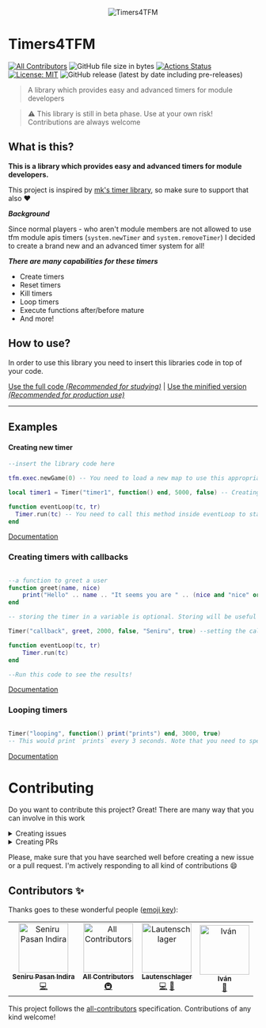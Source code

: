 <p align='center'>
  
  <img src='https://user-images.githubusercontent.com/34127015/68472955-b7ee4200-0247-11ea-91b6-6f81b570b31d.png' alt='Timers4TFM'> 
  <h1>Timers4TFM</h1>
  
</p>

[![All Contributors](https://img.shields.io/badge/all_contributors-4-orange.svg?style=flat-square)](#contributors)
![GitHub file size in bytes](https://img.shields.io/github/size/Seniru/Timers4TFM/src/timer.min.lua?label=Code%20size%20%28minified%29)
[![Actions Status](https://github.com/Seniru/Timers4TFM/workflows/Build/badge.svg)](https://github.com/Seniru/Timers4TFM/actions)
[![License: MIT](https://img.shields.io/badge/License-MIT-yellow.svg)](https://opensource.org/licenses/MIT)
![GitHub release (latest by date including pre-releases)](https://img.shields.io/github/v/release/Seniru/Timers4TFM?include_prereleases)

> A library which provides easy and advanced timers for module developers

> :warning: This library is still in beta phase. Use at your own risk!
> Contributions are always welcome

## What is this?

**This is a library which provides easy and advanced timers for module
developers.**

This project is inspired by
[mk's timer library](https://atelier801.com/topic?f=6&t=875052), so make sure to
support that also :heart:

**_Background_**

Since normal players - who aren't module members are not allowed to use tfm
module apis timers (`system.newTimer` and `system.removeTimer`) I decided to
create a brand new and an advanced timer system for all!

**_There are many capabilities for these timers_**

- Create timers
- Reset timers
- Kill timers
- Loop timers
- Execute functions after/before mature
- And more!

## How to use?

In order to use this library you need to insert this libraries code in top of
your code.

[Use the full code _(Recommended for studying)_](https://raw.githubusercontent.com/Seniru/Timers4TFM/master/src/timer.lua)
|
[Use the minified version _(Recommended for production use)_](https://raw.githubusercontent.com/Seniru/Timers4TFM/master/src/timer.min.lua)

<hr>

## Examples

#### Creating new timer

```lua
--insert the library code here

tfm.exec.newGame(0) -- You need to load a new map to use this appropriately

local timer1 = Timer("timer1", function() end, 5000, false) -- Creating a very basic timer with a timeout value of 5000

function eventLoop(tc, tr)
  Timer.run(tc) -- You need to call this method inside eventLoop to start and process timers
end


```

[Documentation](https://seniru.github.io/Timers4TFM/docs/src/1.html)

### Creating timers with callbacks

```lua

--a function to greet a user
function greet(name, nice)
    print("Hello" .. name .. "It seems you are " .. (nice and "nice" or "not nice"))
end

-- storing the timer in a variable is optional. Storing will be useful if you need to access information about the timer

Timer("callback", greet, 2000, false, "Seniru", true) --setting the callback to our greet function and pass "Seniru" and true as arguments

function eventLoop(tc, tr)
    Timer.run(tc)
end

--Run this code to see the results!

```

[Documentation](https://seniru.github.io/Timers4TFM/docs/src/1.html)

### Looping timers

```lua

Timer("looping", function() print("prints") end, 3000, true)
-- This would print `prints` every 3 seconds. Note that you need to specify the time in milliseconds

```

[Documentation](https://seniru.github.io/Timers4TFM/docs/src/1.html)

# Contributing

Do you want to contribute this project? Great! There are many way that you can
involve in this work

<details>
    <summary>Creating issues</summary>
    You can create issues for the following reasons,
    <ul>
        <li>Something is not working (bug)</li>
        <li>Suggestion / Feature request</li>
        <li>General questions</li>
    </ul>
</details>

<details>
    <summary>Creating PRs</summary>
    You can submit a PR for the following,
    <ul>
        <li>Bug fixes</li>
        <li>Improvements</li>
        <li>Additions of new features</li>
        <li>Minor fixes (such as fixing a typo)</li>
    </ul>
</details>

Please, make sure that you have searched well before creating a new issue or a
pull request. I'm actively responding to all kind of contributions :smile:

## Contributors ✨

Thanks goes to these wonderful people
([emoji key](https://allcontributors.org/docs/en/emoji-key)):

<!-- ALL-CONTRIBUTORS-LIST:START - Do not remove or modify this section -->
<!-- prettier-ignore -->
<table>
  <tr>
    <td align="center"><a href="https://github.com/Seniru"><img src="https://avatars2.githubusercontent.com/u/34127015?v=4" width="100px;" alt="Seniru Pasan Indira"/><br /><sub><b>Seniru Pasan Indira</b></sub></a><br /><a href="https://github.com/Seniru/Timers4TFM/commits?author=Seniru" title="Code">💻</a></td>
    <td align="center"><a href="https://allcontributors.org"><img src="https://avatars1.githubusercontent.com/u/46410174?v=4" width="100px;" alt="All Contributors"/><br /><sub><b>All Contributors</b></sub></a><br /><a href="#infra-all-contributors" title="Infrastructure (Hosting, Build-Tools, etc)">🚇</a></td>
    <td align="center"><a href="http://bit.ly/laut-id"><img src="https://avatars2.githubusercontent.com/u/26045253?v=4" width="100px;" alt="Lautenschlager"/><br /><sub><b>Lautenschlager</b></sub></a><br /><a href="https://github.com/Seniru/Timers4TFM/commits?author=Lautenschlager-id" title="Code">💻</a> <a href="https://github.com/Seniru/Timers4TFM/issues?q=author%3ALautenschlager-id" title="Bug reports">🐛</a></td>
    <td align="center"><a href="https://github.com/Tocutoeltuco"><img src="https://avatars2.githubusercontent.com/u/24902450?v=4" width="100px;" alt="Iván"/><br /><sub><b>Iván</b></sub></a><br /><a href="https://github.com/Seniru/Timers4TFM/issues?q=author%3ATocutoeltuco" title="Bug reports">🐛</a></td>
  </tr>
</table>

<!-- ALL-CONTRIBUTORS-LIST:END -->

This project follows the
[all-contributors](https://github.com/all-contributors/all-contributors)
specification. Contributions of any kind welcome!
